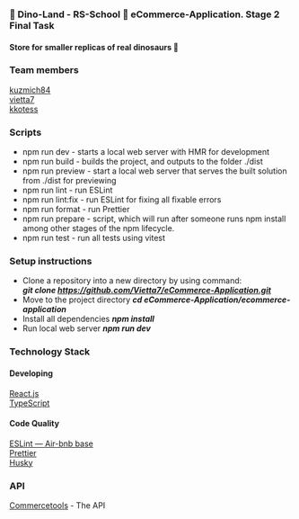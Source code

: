 ### :t-rex: Dino-Land - RS-School 🦥 eCommerce-Application. Stage 2 Final Task

#### Store for smaller replicas of real dinosaurs :sauropod:

### Team members

[kuzmich84](https://github.com/kuzmich84)  
 [vietta7](https://github.com/Vietta7)  
 [kkotess](https://github.com/kkotess)

### Scripts

- npm run dev - starts a local web server with HMR for development
- npm run build - builds the project, and outputs to the folder ./dist
- npm run preview - start a local web server that serves the built solution from ./dist for previewing
- npm run lint - run ESLint
- npm run lint:fix - run ESLint for fixing all fixable errors
- npm run format - run Prettier
- npm run prepare - script, which will run after someone runs npm install among other stages of the npm lifecycle.
- npm run test - run all tests using vitest

### Setup instructions

- Clone a repository into a new directory by using command:  
  **_git clone https://github.com/Vietta7/eCommerce-Application.git_**
- Move to the project directory
  **_cd eCommerce-Application/ecommerce-application_**
- Install all dependencies
  **_npm install_**
- Run local web server
  **_npm run dev_**

### Technology Stack

#### Developing

[React.js](https://react.dev/)  
 [TypeScript](https://www.typescriptlang.org/)

#### Code Quality

[ESLint — Air-bnb base](https://eslint.org/)  
 [Prettier](https://prettier.io/)  
 [Husky](https://typicode.github.io/husky/#/)

### API

[Commercetools](https://docs.commercetools.com/) - The API
